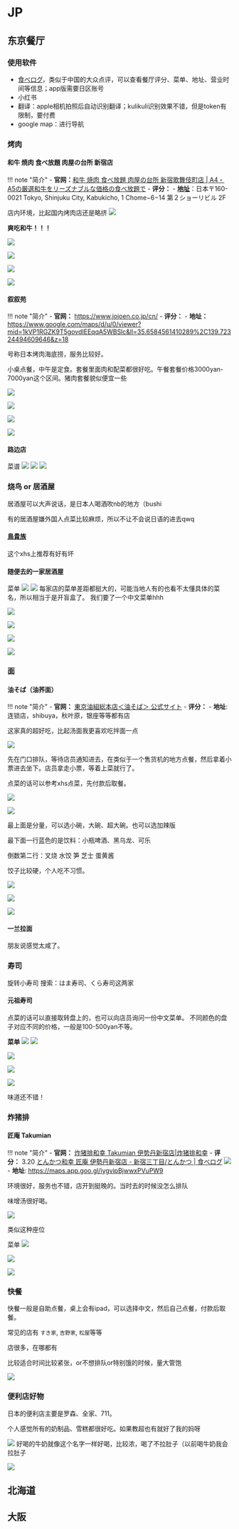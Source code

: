 # JP

## 东京餐厅
### 使用软件
- [食べログ](https://tabelog.com/)，类似于中国的大众点评，可以查看餐厅评分、菜单、地址、营业时间等信息；app版需要日区账号
- 小红书
- 翻译：apple相机拍照后自动识别翻译；kulikuli识别效果不错，但是token有限制，要付费
- google map：进行导航

### 烤肉

#### 和牛 焼肉 食べ放題 肉屋の台所 新宿店

!!! note "简介"
    - **官网：**[和牛 焼肉 食べ放題 肉屋の台所 新宿歌舞伎町店 | A4・A5の厳選和牛をリーズナブルな価格の食べ放題で](https://nikuyanodaidokoro-shinjyuku.com/)
    - **评分：**
    - [**地址**](https://maps.app.goo.gl/mcFh7bUSasXyvNKU9)：日本〒160-0021 Tokyo, Shinjuku City, Kabukicho, 1 Chome−6−14 第２ショーリビル 2F

店内环境，比起国内烤肉店还是略挤
![](https://philfan-pic.oss-cn-beijing.aliyuncs.com/web_pic/Interest__Travel__assets__C-J-Japan.assets__20240825142659.webp)

**爽吃和牛！！！**

![](https://philfan-pic.oss-cn-beijing.aliyuncs.com/web_pic/Interest__Travel__assets__C-J-Japan.assets__a5a26cc305b5be4cf445f30e9dfbbd8.webp)

![](https://philfan-pic.oss-cn-beijing.aliyuncs.com/web_pic/Interest__Travel__assets__C-J-Japan.assets__9d41cea3d93bcbe1050c23a19fa76bc.webp)

![](https://philfan-pic.oss-cn-beijing.aliyuncs.com/web_pic/Interest__Travel__assets__C-J-Japan.assets__3c7f724f668d4480c89075ba1ee57ae.webp)

![](https://philfan-pic.oss-cn-beijing.aliyuncs.com/web_pic/Interest__Travel__assets__C-J-Japan.assets__313079cadb1362a6f907583b35e4dc7.webp)

#### 叙叙苑

!!! note "简介"
    - **官网：** https://www.jojoen.co.jp/cn/
    - **评分：**
    - **地址：** https://www.google.com/maps/d/u/0/viewer?mid=1kVP1RGZK9T5govdIEEqqA5WBSlc&ll=35.6584561410289%2C139.72324494609646&z=18




号称日本烤肉海底捞，服务比较好。

小桌点餐，中午是定食。套餐里面肉和配菜都很好吃。午餐套餐价格3000yan-7000yan这个区间。猪肉套餐貌似便宜一些

![](https://philfan-pic.oss-cn-beijing.aliyuncs.com/web_pic/Interest__Travel__assets__C-J-Japan.assets__2c0c404963c52cb90c94ffe7557930f.webp)

![](https://philfan-pic.oss-cn-beijing.aliyuncs.com/web_pic/Interest__Travel__assets__C-J-Japan.assets__45cbdf532de99e86810820711b508df.webp)

![](https://philfan-pic.oss-cn-beijing.aliyuncs.com/web_pic/Interest__Travel__assets__C-J-Japan.assets__8943eae2282f29cbd3b46547a485294.webp)

![](https://philfan-pic.oss-cn-beijing.aliyuncs.com/web_pic/Interest__Travel__assets__C-J-Japan.assets__c2b21b4581cdc6944ef32d21db50e19.webp)

#### 路边店
菜谱
![](https://philfan-pic.oss-cn-beijing.aliyuncs.com/web_pic/Interest__Travel__assets__C-J-Japan.assets__20240825141308.webp)
![](https://philfan-pic.oss-cn-beijing.aliyuncs.com/web_pic/Interest__Travel__assets__C-J-Japan.assets__0ef49196d8f8c09071b6e43136ea037.webp)
![](https://philfan-pic.oss-cn-beijing.aliyuncs.com/web_pic/Interest__Travel__assets__C-J-Japan.assets__23303d9a85d9f050b87f93b038a2214.webp)





### 烧鸟 or 居酒屋
居酒屋可以大声说话，是日本人喝酒吹nb的地方（bushi

有的居酒屋嫌外国人点菜比较麻烦，所以不让不会说日语的进去qwq
#### [鳥貴族](https://www.torikizoku.co.jp/)
这个xhs上推荐有好有坏



#### 随便去的一家居酒屋

菜单
![](https://philfan-pic.oss-cn-beijing.aliyuncs.com/web_pic/Interest__Travel__assets__C-J-Japan.assets__20240825134745.webp)
![](https://philfan-pic.oss-cn-beijing.aliyuncs.com/web_pic/Interest__Travel__assets__C-J-Japan.assets__20240825134909.webp)
每家店的菜单差距都挺大的，可能当地人有的也看不太懂具体的菜名，所以相当于是开盲盒了。
我们要了一个中文菜单hhh

![](https://philfan-pic.oss-cn-beijing.aliyuncs.com/web_pic/Interest__Travel__assets__C-J-Japan.assets__950de4153ac4006cd7e9746ac2c3583.webp)

![](https://philfan-pic.oss-cn-beijing.aliyuncs.com/web_pic/Interest__Travel__assets__C-J-Japan.assets__941ccb3ca82848345731aed60a51088.webp)


![](https://philfan-pic.oss-cn-beijing.aliyuncs.com/web_pic/Interest__Travel__assets__C-J-Japan.assets__dbfb86751b99bed8a7a67dd49339cd8.webp)


![](https://philfan-pic.oss-cn-beijing.aliyuncs.com/web_pic/Interest__Travel__assets__C-J-Japan.assets__e70be4b2fcf75be9b8179d4abd36fd0.webp)
### 面

#### **油そば（油荞面）**

!!! note "简介"
    - **官网：** [東京油組総本店＜油そば＞ 公式サイト](https://www.tokyo-aburasoba.com/)
    - **评分：**
    - **地址**: 连锁店，shibuya，秋叶原，银座等等都有店

这家真的超好吃，比起汤面我更喜欢吃拌面一点

![](https://philfan-pic.oss-cn-beijing.aliyuncs.com/web_pic/Interest__Travel__assets__C-J-Japan.assets__559a345c11a2db445fd99fba08ea9da.webp)

先在门口排队，等待店员通知进去，在类似于一个售货机的地方点餐，然后拿着小票进去坐下。店员拿走小票，等着上菜就行了。

点菜的话可以参考xhs点菜，先付款后取餐。


![](https://philfan-pic.oss-cn-beijing.aliyuncs.com/web_pic/Interest__Travel__assets__C-J-Japan.assets__1ea57ce8586b7df129d9c8a1f9e9404.webp)

![](https://philfan-pic.oss-cn-beijing.aliyuncs.com/web_pic/Interest__Travel__assets__C-J-Japan.assets__2153069fc4d3ddffb75f74caabe25d9.webp)

最上面是分量，可以选小碗，大碗、超大碗。也可以选加辣版

最下面一行蓝色的是饮料：小瓶啤酒、黑乌龙、可乐

倒数第二行：叉烧 水饺 笋 芝士 蛋黄酱

饺子比较硬，个人吃不习惯。


![](https://philfan-pic.oss-cn-beijing.aliyuncs.com/web_pic/Interest__Travel__assets__C-J-Japan.assets__c8d07a4f9d54dd081439a962883f792.webp)

![](https://philfan-pic.oss-cn-beijing.aliyuncs.com/web_pic/Interest__Travel__assets__C-J-Japan.assets__39cacaeb35054fbcce163782975558e.webp)

![](https://philfan-pic.oss-cn-beijing.aliyuncs.com/web_pic/Interest__Travel__assets__C-J-Japan.assets__ff6d0225221f5744a9dc362e0911a08.webp)

#### 一兰拉面
朋友说感觉太咸了。

### 寿司
旋转小寿司 
搜索：はま寿司、くら寿司这两家


#### 元祖寿司

点菜的话可以直接取转盘上的，也可以向店员询问一份中文菜单。
不同颜色的盘子对应不同的价格，一般是100-500yan不等。

**菜单**
![](https://philfan-pic.oss-cn-beijing.aliyuncs.com/web_pic/Interest__Travel__assets__C-J-Japan.assets__bb51ff3a55725e66b1e65fb92564bab.webp)
![](https://philfan-pic.oss-cn-beijing.aliyuncs.com/web_pic/Interest__Travel__assets__C-J-Japan.assets__f3966ce01b389e00660dc68f6ff02c4.webp)


![](https://philfan-pic.oss-cn-beijing.aliyuncs.com/web_pic/Interest__Travel__assets__C-J-Japan.assets__167836a9f577a0cd2e7207f71ac47a9.webp)

![](https://philfan-pic.oss-cn-beijing.aliyuncs.com/web_pic/Interest__Travel__assets__C-J-Japan.assets__a8ee426e0986c84d9845a93c27b1378.webp)

![](https://philfan-pic.oss-cn-beijing.aliyuncs.com/web_pic/Interest__Travel__assets__C-J-Japan.assets__e9c8ca6ca9a8610e3fd066bee04df1d.webp)

味道还不错！


### 炸猪排
#### 匠庵 Takumian

!!! note "简介"
    - **官网：** [炸猪排和幸 Takumian 伊势丹新宿店|炸猪排和幸](https://wako-group.co.jp/shop/detai/shop_2031/)
    - **评分：** 3.20 [とんかつ和幸 匠庵 伊勢丹新宿店 - 新宿三丁目/とんかつ | 食べログ](https://tabelog.com/tokyo/A1304/A130401/13131322/)
        ![](https://philfan-pic.oss-cn-beijing.aliyuncs.com/web_pic/Interest__Travel__assets__C-J-Japan.assets__20240825132858.webp)
    - **地址**: https://maps.app.goo.gl/iygvipBjwwxPVuPW9







环境很好，服务也不错，店开到挺晚的。当时去的时候没怎么排队


味增汤很好喝。

![](https://philfan-pic.oss-cn-beijing.aliyuncs.com/web_pic/Interest__Travel__assets__C-J-Japan.assets__20240825133031.webp)

类似这种座位

菜单
![](https://philfan-pic.oss-cn-beijing.aliyuncs.com/web_pic/Interest__Travel__assets__C-J-Japan.assets__a16812d5328cb1edba1a37deeed3add.webp)

![](https://philfan-pic.oss-cn-beijing.aliyuncs.com/web_pic/Interest__Travel__assets__C-J-Japan.assets__20240825133135.webp)

![](https://philfan-pic.oss-cn-beijing.aliyuncs.com/web_pic/Interest__Travel__assets__C-J-Japan.assets__f306c911cfa6e546bae4204a02b3d60.webp)

### 快餐
快餐一般是自助点餐，桌上会有ipad，可以选择中文，然后自己点餐，付款后取餐。

常见的店有 `すき家`, `吉野家`, `松屋`等等

店很多，在哪都有

比较适合时间比较紧张，or不想排队or特别饿的时候，量大管饱

![](https://philfan-pic.oss-cn-beijing.aliyuncs.com/web_pic/Interest__Travel__assets__C-J-Japan.assets__20240825140750.webp)




### 便利店好物
日本的便利店主要是罗森、全家、711。

个人感觉所有的奶制品、雪糕都很好吃。如果教超也有就好了我的妈呀

![](https://philfan-pic.oss-cn-beijing.aliyuncs.com/web_pic/Interest__Travel__assets__C-J-Japan.assets__6640f9caa67a066c4e89c464111b1b7.webp)
好喝的牛奶就像这个名字一样好喝，比较浓，喝了不拉肚子（以前喝牛奶我会拉肚子

![](https://philfan-pic.oss-cn-beijing.aliyuncs.com/web_pic/Interest__Travel__assets__C-J-Japan.assets__20240825150547.webp)




## 北海道

## 大阪

